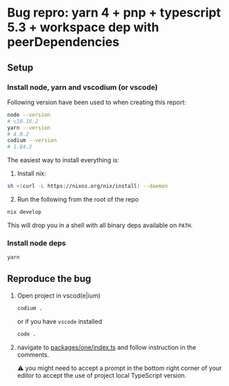 # Bug repro: yarn 4 + pnp + typescript 5.3 + workspace dep with peerDependencies

## Setup

### Install node, yarn and vscodium (or vscode)

Following version have been used to when creating this report:

```sh
node --version
# v18.18.2
yarn --version
# 4.0.2
codium --version
# 1.84.2
```

The easiest way to install everything is:

1. Install nix:

```sh
sh <(curl -L https://nixos.org/nix/install) --daemon
```

2. Run the following from the root of the repo

```sh
nix develop
```

This will drop you in a shell with all binary deps available on `PATH`.

### Install node deps

```sh
yarn
```

## Reproduce the bug

1. Open project in vscod(e|ium)

    ```sh
    codium .
    ```

    or if you have `vscode` installed


    ```sh
    code .
    ```

2. navigate to [packages/one/index.ts](packages/one/index.ts) and follow instruction in the comments.

    :warning: you might need to accept a prompt in the bottom right corner of your editor to accept
    the use of project local TypeScript version.
